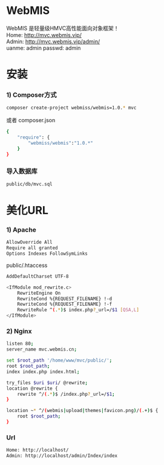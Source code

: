 # WebMIS
WebMIS 是轻量级HMVC高性能面向对象框架！<br>
Home: http://mvc.webmis.vip/<br>
Admin: http://mvc.webmis.vip/admin/<br>
uanme: admin  passwd: admin

# 安装
### 1) Composer方式
``` bash
composer create-project webmiss/webmis=1.0.* mvc
```
或者 composer.json
``` bash
{
    "require": {
        "webmiss/webmis":"1.0.*"
    }
}
```
### 导入数据库
``` bash
public/db/mvc.sql
```

# 美化URL
### 1) Apache
```bash
AllowOverride All
Require all granted
Options Indexes FollowSymLinks
```
public/.htaccess
```bash
AddDefaultCharset UTF-8

<IfModule mod_rewrite.c>
    RewriteEngine On
    RewriteCond %{REQUEST_FILENAME} !-d
    RewriteCond %{REQUEST_FILENAME} !-f
    RewriteRule ^(.*)$ index.php?_url=/$1 [QSA,L]
</IfModule>
```

### 2) Nginx
```bash
listen 80;
server_name mvc.webmis.cn;

set $root_path '/home/www/mvc/public/';
root $root_path;
index index.php index.html;

try_files $uri $uri/ @rewrite;
location @rewrite {
    rewrite ^/(.*)$ /index.php?_url=/$1;
}

location ~* ^/(webmis|upload|themes|favicon.png)/(.+)$ {
    root $root_path;
}
```

### Url
```bash
Home: http://localhost/
Admin: http://localhost/admin/Index/index
```